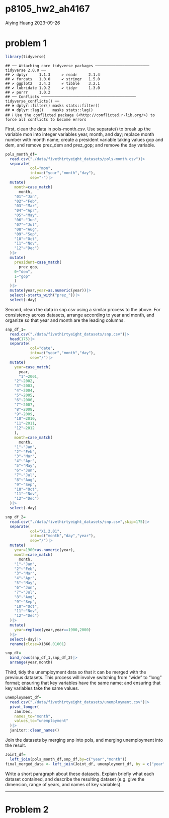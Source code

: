 p8105_hw2_ah4167
================
Aiying Huang
2023-09-26

# problem 1

``` r
library(tidyverse)
```

    ## ── Attaching core tidyverse packages ──────────────────────── tidyverse 2.0.0 ──
    ## ✔ dplyr     1.1.3     ✔ readr     2.1.4
    ## ✔ forcats   1.0.0     ✔ stringr   1.5.0
    ## ✔ ggplot2   3.4.3     ✔ tibble    3.2.1
    ## ✔ lubridate 1.9.2     ✔ tidyr     1.3.0
    ## ✔ purrr     1.0.2     
    ## ── Conflicts ────────────────────────────────────────── tidyverse_conflicts() ──
    ## ✖ dplyr::filter() masks stats::filter()
    ## ✖ dplyr::lag()    masks stats::lag()
    ## ℹ Use the conflicted package (<http://conflicted.r-lib.org/>) to force all conflicts to become errors

First, clean the data in pols-month.csv. Use separate() to break up the
variable mon into integer variables year, month, and day; replace month
number with month name; create a president variable taking values gop
and dem, and remove prez_dem and prez_gop; and remove the day variable.

``` r
pols_month_df=
  read.csv("./data/fivethirtyeight_datasets/pols-month.csv")|>
  separate(
           col="mon",
           into=c("year","month","day"),
           sep="-")|>
  mutate(
    month=case_match(
      month,
    "01"~"Jan",
    "02"~"Feb",
    "03"~"Mar",
    "04"~"Apr",
    "05"~"May",
    "06"~"Jun",
    "07"~"Jul",
    "08"~"Aug",
    "09"~"Sep",
    "10"~"Oct",
    "11"~"Nov",
    "12"~"Dec")
  )|>
  mutate(
    president=case_match(
      prez_gop,
    0~"dem",
    1~"gop"
    )
  )|>
  mutate(year,year=as.numeric(year))|>
  select(-starts_with("prez_"))|>
  select(-day)
```

Second, clean the data in snp.csv using a similar process to the above.
For consistency across datasets, arrange according to year and month,
and organize so that year and month are the leading columns.

``` r
snp_df_1=
  read.csv("./data/fivethirtyeight_datasets/snp.csv")|>
  head(175)|>
  separate(
           col="date",
           into=c("year","month","day"),
           sep="/")|>
  mutate(
    year=case_match(
      year,
      "1"~2001,
    "2"~2002,
    "3"~2003,
    "4"~2004,
    "5"~2005,
    "6"~2006,
    "7"~2007,
    "8"~2008,
    "9"~2009,
    "10"~2010,
    "11"~2011,
    "12"~2012
    ),
    month=case_match(
      month,
    "1"~"Jan",
    "2"~"Feb",
    "3"~"Mar",
    "4"~"Apr",
    "5"~"May",
    "6"~"Jun",
    "7"~"Jul",
    "8"~"Aug",
    "9"~"Sep",
    "10"~"Oct",
    "11"~"Nov",
    "12"~"Dec")
  )|>
  select(-day)
```

``` r
snp_df_2=
  read.csv("./data/fivethirtyeight_datasets/snp.csv",skip=175)|>
  separate(
           col="X1.2.01",
           into=c("month","day","year"),
           sep="/")|>
  mutate(
    year=1900+as.numeric(year),
    month=case_match(
      month,
    "1"~"Jan",
    "2"~"Feb",
    "3"~"Mar",
    "4"~"Apr",
    "5"~"May",
    "6"~"Jun",
    "7"~"Jul",
    "8"~"Aug",
    "9"~"Sep",
    "10"~"Oct",
    "11"~"Nov",
    "12"~"Dec")
  )|>
  mutate(
    year=replace(year,year==1900,2000)
  )|>
  select(-day)|>
  rename(close=X1366.01001)
```

``` r
snp_df=
  bind_rows(snp_df_1,snp_df_2)|>
  arrange(year,month)
```

Third, tidy the unemployment data so that it can be merged with the
previous datasets. This process will involve switching from “wide” to
“long” format; ensuring that key variables have the same name; and
ensuring that key variables take the same values.

``` r
unemployment_df=
  read.csv("./data/fivethirtyeight_datasets/unemployment.csv")|>
  pivot_longer(
    Jan:Dec,
    names_to="month",
    values_to="unemployment"
  )|>
  janitor::clean_names()
```

Join the datasets by merging snp into pols, and merging unemployment
into the result.

``` r
Joint_df=
  left_join(pols_month_df,snp_df,by=c("year","month"))
final_merged_data <- left_join(Joint_df, unemployment_df, by = c("year","month"))
```

Write a short paragraph about these datasets. Explain briefly what each
dataset contained, and describe the resulting dataset (e.g. give the
dimension, range of years, and names of key variables).

------------------------------------------------------------------------

# Problem 2
